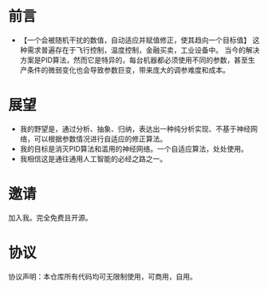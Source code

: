 # 前言
- 【一个会被随机干扰的数值，自动适应并赋值修正，使其趋向一个目标值】
这种需求普遍存在于飞行控制，温度控制，金融买卖，工业设备中。
当今的解决方案是PID算法，然而它是特异的，每台机器都必须使用不同的参数，甚至生产条件的微弱变化也会导致参数巨变，带来庞大的调参难度和成本。
# 展望
- 我的野望是，通过分析、抽象、归纳，表达出一种纯分析实现、不基于神经网络，可以根据参数情况进行自适应的修正算法。
- 我的目标是消灭PID算法和滥用的神经网络。一个自适应算法，处处使用。
- 我相信这是通往通用人工智能的必经之路之一。
# 邀请
加入我。完全免费且开源。
# 协议
协议声明：本仓库所有代码均可无限制使用，可商用，自用。
